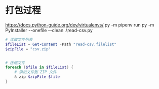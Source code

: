 # 打包过程

https://docs.python-guide.org/dev/virtualenvs/
py -m pipenv run py -m PyInstaller --onefile --clean .\read-csv.py

```ps1
# 读取文件列表
$fileList = Get-Content -Path "read-csv.filelist"
$zipFile = "csv.zip"


# 压缩文件
foreach ($file in $fileList) {
    # 添加文件到 ZIP 文件
    & zip $zipFile $file
}
``` 